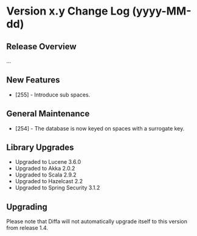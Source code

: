# Version x.y Change Log (yyyy-MM-dd)

## Release Overview

...

## New Features

* [255] - Introduce sub spaces.

## General Maintenance

* [254] - The database is now keyed on spaces with a surrogate key.

## Library Upgrades

* Upgraded to Lucene 3.6.0
* Upgraded to Akka 2.0.2
* Upgraded to Scala 2.9.2
* Upgraded to Hazelcast 2.2
* Upgraded to Spring Security 3.1.2

## Upgrading

Please note that Diffa will not automatically upgrade itself to this version from release 1.4.

